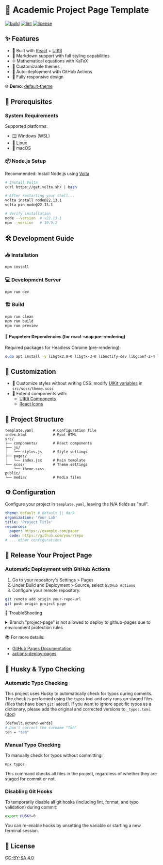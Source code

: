# 🎨 Academic Project Page Template

[![build](https://github.com/denkiwakame/academic-project-template/actions/workflows/build.yaml/badge.svg)](https://github.com/denkiwakame/academic-project-template/actions/workflows/build.yaml) [![lint](https://github.com/denkiwakame/academic-project-template/actions/workflows/lint.yaml/badge.svg)](https://github.com/denkiwakame/academic-project-template/actions/workflows/lint.yaml)
[![license](https://img.shields.io/badge/LICENSE-CC--BY--SA4.0-important.svg)](https://creativecommons.org/licenses/by-sa/4.0/)

## ✨ Features

- 🚀 Built with [React](https://react.dev/) + [UIKit](https://getuikit.com/)
- 📝 Markdown support with full styling capabilities
- ➗ Mathematical equations with KaTeX
- 🎨 Customizable themes
- 🔄 Auto-deployment with GitHub Actions
- 📱 Fully responsive design

🌐 **Demo**: [default-theme](https://denkiwakame.github.io/academic-project-template)

## 🚦 Prerequisites

### System Requirements

Supported platforms:

- 🪟 Windows (WSL)
- 🐧 Linux
- 🍎 macOS

### 📦 Node.js Setup

Recommended: Install Node.js using [Volta](https://volta.sh/)

```bash
# Install Volta
curl https://get.volta.sh/ | bash

# After restarting your shell...
volta install node@22.13.1
volta pin node@22.13.1

# Verify installation
node --version  # v22.13.1
npm --version   # 10.9.2
```

## 🛠️ Development Guide

### 📥 Installation

```sh
npm install
```

### 💻 Development Server

```sh
npm run dev
```

### 🏗️ Build

```sh
npm run clean
npm run build
npm run preview
```

#### 🤖 Puppeteer Dependencies (for react-snap pre-rendering)

Required packages for Headless Chrome (pre-rendering):

```bash
sudo apt install -y libgtk2.0-0 libgtk-3-0 libnotify-dev libgconf-2-4 libnss3 libxss1 libasound2 libxtst6 xauth xvfb libgbm-dev fonts-ipafont
```

## 🎨 Customization

- 💅 Customize styles without writing CSS: modify [UIKit variables](https://github.com/uikit/uikit/blob/develop/src/scss/variables.scss) in `src/scss/theme.scss`
- 🧩 Extend components with:
  - [UIKit Components](https://getuikit.com/docs/introduction)
  - [React Icons](https://react-icons.github.io/react-icons/)

## 📁 Project Structure

```
template.yaml         # Configuration file
index.html            # Root HTML
src/
├── components/       # React components
├── js/
│   └── styles.js     # Style settings
├── pages/
│   └── index.jsx     # Main template
└── scss/             # Theme settings
    └── theme.scss
public/
└── media/            # Media files
```

## ⚙️ Configuration

Configure your project in `template.yaml`, leaving the N/A fields as "null".

```yaml
theme: default # default || dark
organization: 'Your Lab'
title: 'Project Title'
resources:
  paper: https://example.com/paper
  code: https://github.com/your/repo
# ... other configurations
```

## 🚀 Release Your Project Page

### Automatic Deployment with GitHub Actions

1. Go to your repository's Settings > Pages
2. Under Build and Deployment > Source, select `GitHub Actions`
3. Configure your remote repository:

```bash
git remote add origin your-repo-url
git push origin project-page
```

🚨 TroubleShooting

<details>
<summary>Branch "project-page" is not allowed to deploy to github-pages due to environment protection rules</summary>
Navigate to Settings > Environments > github-pages > 🗑️
  
![image](https://github.com/user-attachments/assets/ddaa751d-cedc-4665-86a1-8afd88e04e52)

</details>

📚 For more details:

- [GitHub Pages Documentation](https://docs.github.com/pages/getting-started-with-github-pages/configuring-a-publishing-source-for-your-github-pages-site)
- [actions-deploy-pages](https://github.com/actions/deploy-pages)

## 🐶 Husky & Typo Checking

### Automatic Typo Checking

This project uses Husky to automatically check for typos during commits. The check is performed using the `typos` tool and only runs on staged files (files that have been `git add`ed).
If you want to ignore specific typos as a dictionary, please add the original and corrected versions to `_typos.toml`. ([doc](https://github.com/crate-ci/typos/tree/master?tab=readme-ov-file#false-positives))


```bash
[default.extend-words]
# Don't correct the surname "Teh"
teh = "teh"
```

### Manual Typo Checking

To manually check for typos without committing:

```bash
npx typos
```

This command checks all files in the project, regardless of whether they are staged for commit or not.

### Disabling Git Hooks

To temporarily disable all git hooks (including lint, format, and typo validation) during commit:

```bash
export HUSKY=0
```

You can re-enable hooks by unsetting the variable or starting a new terminal session.

## 📄 License

[CC-BY-SA 4.0](https://creativecommons.org/licenses/by-sa/4.0/)
